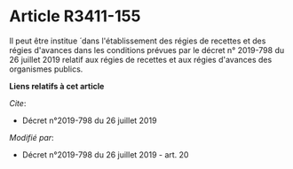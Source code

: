 # Article R3411-155

Il peut être institue ́ dans l'établissement des régies de recettes et des régies d'avances dans les conditions prévues par le
décret n° 2019-798 du 26 juillet 2019 relatif aux régies de recettes et aux régies d'avances des organismes publics.

**Liens relatifs à cet article**

_Cite_:

  - Décret n°2019-798 du 26 juillet 2019

_Modifié par_:

  - Décret n°2019-798 du 26 juillet 2019 - art. 20
